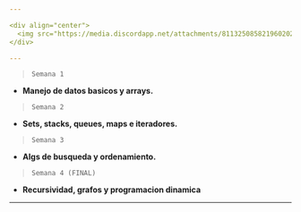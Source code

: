 ```yaml
---

<div align="center">
  <img src="https://media.discordapp.net/attachments/811325085821960202/992506636545560608/Maraton_de_Desafios_2.png?width=993&height=559" href="discord.gg/9zxdeqyex9" alt="WatermelonCode" hight=300 width=300/>
</div>

---
```


> `Semana 1`
* **Manejo de datos basicos y arrays.**

> `Semana 2`
* **Sets, stacks, queues, maps e iteradores.**

> `Semana 3`
* **Algs de busqueda y ordenamiento.**

> `Semana 4 (FINAL)`
* **Recursividad, grafos y programacion dinamica**

---
